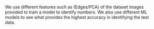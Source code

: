 We use different features such as (Edges/PCA) of the dataset images provided to train a model to identify numbers. We also use different ML models to see what provides the highest accuracy in identifying the test data.

